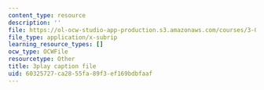 ```yaml
---
content_type: resource
description: ''
file: https://ol-ocw-studio-app-production.s3.amazonaws.com/courses/3-091sc-introduction-to-solid-state-chemistry-fall-2010/60325727ca2855fa89f3ef169bdbfaaf_dbSKZx9sfsg.vtt
file_type: application/x-subrip
learning_resource_types: []
ocw_type: OCWFile
resourcetype: Other
title: 3play caption file
uid: 60325727-ca28-55fa-89f3-ef169bdbfaaf
---
```

